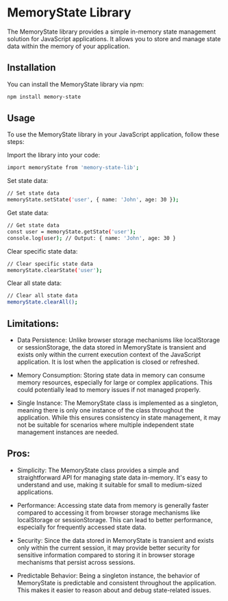 # MemoryState Library

The MemoryState library provides a simple in-memory state management solution for JavaScript applications. It allows you to store and manage state data within the memory of your application.

## Installation

You can install the MemoryState library via npm:

```bash
npm install memory-state
```

## Usage
To use the MemoryState library in your JavaScript application, follow these steps:

Import the library into your code:
```bash
import memoryState from 'memory-state-lib';

```

Set state data:
```bash
// Set state data
memoryState.setState('user', { name: 'John', age: 30 });
```

Get state data:
```bash
// Get state data
const user = memoryState.getState('user');
console.log(user); // Output: { name: 'John', age: 30 }
```

Clear specific state data:
```bash
// Clear specific state data
memoryState.clearState('user');
```

Clear all state data:
```bash
// Clear all state data
memoryState.clearAll();
```

## Limitations:
- Data Persistence: Unlike browser storage mechanisms like localStorage or sessionStorage, the data stored in MemoryState is transient and exists only within the current execution context of the JavaScript application. It is lost when the application is closed or refreshed.

- Memory Consumption: Storing state data in memory can consume memory resources, especially for large or complex applications. This could potentially lead to memory issues if not managed properly.

- Single Instance: The MemoryState class is implemented as a singleton, meaning there is only one instance of the class throughout the application. While this ensures consistency in state management, it may not be suitable for scenarios where multiple independent state management instances are needed.

## Pros:
- Simplicity: The MemoryState class provides a simple and straightforward API for managing state data in-memory. It's easy to understand and use, making it suitable for small to medium-sized applications.

- Performance: Accessing state data from memory is generally faster compared to accessing it from browser storage mechanisms like localStorage or sessionStorage. This can lead to better performance, especially for frequently accessed state data.

- Security: Since the data stored in MemoryState is transient and exists only within the current session, it may provide better security for sensitive information compared to storing it in browser storage mechanisms that persist across sessions.

- Predictable Behavior: Being a singleton instance, the behavior of MemoryState is predictable and consistent throughout the application. This makes it easier to reason about and debug state-related issues.